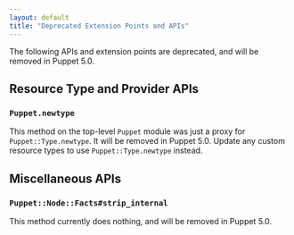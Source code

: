 ```yaml
---
layout: default
title: "Deprecated Extension Points and APIs"
---
```



The following APIs and extension points are deprecated, and will be removed in Puppet 5.0.


Resource Type and Provider APIs
-----


### `Puppet.newtype`

This method on the top-level `Puppet` module was just a proxy for `Puppet::Type.newtype`. It will be removed in Puppet 5.0. Update any custom resource types to use `Puppet::Type.newtype` instead.


Miscellaneous APIs
-----


### `Puppet::Node::Facts#strip_internal`

This method currently does nothing, and will be removed in Puppet 5.0.

